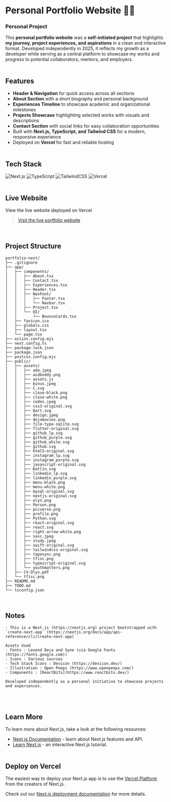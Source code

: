 # Personal Portfolio Website 💫✨
### Personal Project
This **personal portfolio website** was a **self-initiated project** that highlights **my journey, project experiences, and aspirations** in a clean and interactive format. Developed independently in 2025, it reflects my growth as a developer while serving as a central platform to showcase my works and progress to potential collaborators, mentors, and employers.
<br><br>

## Features
- **Header & Navigation** for quick access across all sections
- **About Section** with a short biography and personal background
- **Experiences Timeline** to showcase academic and organizational milestones
- **Projects Showcase** highlighting selected works with visuals and descriptions
- **Contact Section** with social links for easy collaboration opportunities
- Built with **Next.js, TypeScript, and Tailwind CSS** for a modern, responsive experience
- Deployed on **Vercel** for fast and reliable hosting
<br><br>

## Tech Stack
![Next.js](https://img.shields.io/badge/Next.js-black?logo=next.js&logoColor=white)
![TypeScript](https://img.shields.io/badge/TypeScript-3178C6?logo=typescript&logoColor=fff)
![TailwindCSS](https://img.shields.io/badge/Tailwind%20CSS-%2338B2AC.svg?logo=tailwind-css&logoColor=white)
![Vercel](https://img.shields.io/badge/Vercel-%23000000.svg?logo=vercel&logoColor=white)
<br><br>

## Live Website 
View the live website deployed on Vercel
> [Visit the live portfolio website](https://olynsn15.vercel.app)
<br>

## Project Structure
```
portfolio-next/
├── .gitignore
├── app/
│   ├── components/
│   │   ├── About.tsx
│   │   ├── Contact.tsx
│   │   ├── Experiences.tsx
│   │   ├── Header.tsx
│   │   ├── NavFoot/
│   │   │   ├── Footer.tsx
│   │   │   └── Navbar.tsx
│   │   ├── Project.tsx
│   │   └── UI/
│   │       └── BounceCards.tsx
│   ├── favicon.ico
│   ├── globals.css
│   ├── layout.tsx
│   └── page.tsx
├── eslint.config.mjs
├── next.config.ts
├── package-lock.json
├── package.json
├── postcss.config.mjs
├── public/
│   ├── assets/
│   │   ├── ada.jpeg
│   │   ├── aidbuddy.png
│   │   ├── assets.js
│   │   ├── binus.jpeg
│   │   ├── C.svg
│   │   ├── close-black.png
│   │   ├── close-white.png
│   │   ├── codes.jpeg
│   │   ├── css3-original.svg
│   │   ├── Dart.svg
│   │   ├── design.jpeg
│   │   ├── dojomovies.png
│   │   ├── file-type-sqlite.svg
│   │   ├── flutter-original.svg
│   │   ├── github_lp.svg
│   │   ├── github_purple.svg
│   │   ├── github_white.svg
│   │   ├── github.svg
│   │   ├── html5-original.svg
│   │   ├── instagram_lp.svg
│   │   ├── instagram_purple.svg
│   │   ├── javascript-original.svg
│   │   ├── Kotlin.svg
│   │   ├── linkedin_lp.svg
│   │   ├── linkedin_purple.svg
│   │   ├── menu-black.png
│   │   ├── menu-white.png
│   │   ├── mysql-original.svg
│   │   ├── nextjs-original.svg
│   │   ├── olyn.png
│   │   ├── Person.png
│   │   ├── picverse.png
│   │   ├── profile.png
│   │   ├── Python.svg
│   │   ├── react-original.svg
│   │   ├── react.svg
│   │   ├── right-arrow-white.png
│   │   ├── sasc.jpeg
│   │   ├── study.jpeg
│   │   ├── swift-original.svg
│   │   ├── tailwindcss-original.svg
│   │   ├── tapesync.png
│   │   ├── tfisc.png
│   │   ├── typescript-original.svg
│   │   └── youthmatters.png
│   ├── CV-Olyn.pdf
│   └── tfisc.png
├── README.md
├── TODO.md
└── tsconfig.json
```
<br>

## Notes
```
- This is a Next.js (https://nextjs.org) project bootstrapped with `create-next-app` (https://nextjs.org/docs/app/api-reference/cli/create-next-app)

Assets Used
- Fonts : Lexend Deca and Syne (via Google Fonts (https://fonts.google.com))  
- Icons : Various sources 
- Tech Stack Icons : Devicon (https://devicon.dev/)
- Illustration : Open Peeps (https://www.openpeeps.com/)
- Components : [ReactBits](https://www.reactbits.dev/)

Developed independently as a personal initiative to showcase projects and experiences.
```
<br><br>

## Learn More
To learn more about Next.js, take a look at the following resources:

- [Next.js Documentation](https://nextjs.org/docs) - learn about Next.js features and API.
- [Learn Next.js](https://nextjs.org/learn) - an interactive Next.js tutorial.
<br><br>

## Deploy on Vercel
The easiest way to deploy your Next.js app is to use the [Vercel Platform](https://vercel.com/new?utm_medium=default-template&filter=next.js&utm_source=create-next-app&utm_campaign=create-next-app-readme) from the creators of Next.js.

Check out our [Next.js deployment documentation](https://nextjs.org/docs/app/building-your-application/deploying) for more details.
<br><br>
